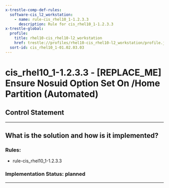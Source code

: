```yaml
---
x-trestle-comp-def-rules:
  software-cis_l2_workstation:
    - name: rule-cis_rhel10_1-1.2.3.3
      description: Rule for cis_rhel10_1-1.2.3.3
x-trestle-global:
  profile:
    title: rhel10-cis_rhel10-l2_workstation
    href: trestle://profiles/rhel10-cis_rhel10-l2_workstation/profile.json
  sort-id: cis_rhel10_1-01.02.03.03
---
```


# cis_rhel10_1-1.2.3.3 - \[REPLACE_ME\] Ensure Nosuid Option Set On /Home Partition (Automated)

## Control Statement

______________________________________________________________________

## What is the solution and how is it implemented?

<!-- For implementation status enter one of: implemented, partial, planned, alternative, not-applicable -->

<!-- Note that the list of rules under ### Rules: is read-only and changes will not be captured after assembly to JSON -->

<!-- Add control implementation description here for control: cis_rhel10_1-1.2.3.3 -->

### Rules:

  - rule-cis_rhel10_1-1.2.3.3

### Implementation Status: planned

______________________________________________________________________
